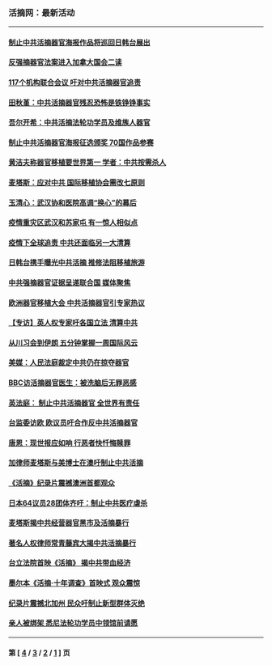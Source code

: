 ### 活摘网：最新活动
---
#### [制止中共活摘器官海报作品将巡回日韩台展出](../../pages/nf5883/n13177791.md?08290430) 
#### [反强摘器官法案进入加拿大国会二读](../../pages/nf5883/n13033450.md?08290430) 
#### [117个机构联合会议 吁对中共活摘器官追责](../../pages/nf5883/n12775087.md?08290430) 
#### [田秋堇：中共活摘器官残忍恐怖是铁铮铮事实](../../pages/nf5883/n12702148.md?08290430) 
#### [吾尔开希：中共活摘法轮功学员及维族人器官](../../pages/nf5883/n12693197.md?08290430) 
#### [制止中共活摘器官海报征选颁奖 70国作品参赛](../../pages/nf5883/n12692050.md?08290430) 
#### [黄洁夫称器官移植要世界第一 学者：中共按需杀人](../../pages/nf5883/n12572329.md?08290430) 
#### [麦塔斯：应对中共 国际移植协会需改七原则](../../pages/nf5883/n12514711.md?08290430) 
#### [玉清心：武汉协和医院高调“换心”的幕后](../../pages/nf5883/n12298730.md?08290430) 
#### [疫情重灾区武汉和苏家屯 有一惊人相似点](../../pages/nf5883/n12150824.md?08290430) 
#### [疫情下全球追责 中共还面临另一大清算](../../pages/nf5883/n12070397.md?08290430) 
#### [日韩台携手曝光中共活摘 推修法阻移植旅游](../../pages/nf5883/n11712046.md?08290430) 
#### [中共强摘器官证据呈递联合国 媒体聚焦](../../pages/nf5883/n11546426.md?08290430) 
#### [欧洲器官移植大会 中共活摘器官引专家热议](../../pages/nf5883/n11539095.md?08290430) 
#### [【专访】英人权专家吁各国立法 清算中共](../../pages/nf5883/n11367315.md?08290430) 
#### [从川习会到伊朗 五分钟掌握一周国际风云](../../pages/nf5883/n11338520.md?08290430) 
#### [美媒：人民法庭裁定中共仍在掠夺器官](../../pages/nf5883/n11334897.md?08290430) 
#### [BBC访活摘器官医生：被洗脑后无罪恶感](../../pages/nf5883/n11335935.md?08290430) 
#### [英法庭： 制止中共活摘器官 全世界有责任](../../pages/nf5883/n11330691.md?08290430) 
#### [台监委访欧 欧议员吁合作反中共活摘器官](../../pages/nf5883/n11109190.md?08290430) 
#### [唐恩：现世报应如响 行恶者快忏悔赎罪](../../pages/nf5883/n11104016.md?08290430) 
#### [加律师麦塔斯与美博士在澳吁制止中共活摘](../../pages/nf5883/n10724764.md?08290430) 
#### [《活摘》纪录片震撼澳洲首都观众](../../pages/nf5883/n10722747.md?08290430) 
#### [日本64议员28团体齐吁：制止中共医疗虐杀](../../pages/nf5883/n10587757.md?08290430) 
#### [麦塔斯揭中共经营器官黑市及活摘暴行](../../pages/nf5883/n10442407.md?08290430) 
#### [著名人权律师常青藤宾大揭中共活摘暴行](../../pages/nf5883/n10318181.md?08290430) 
#### [台立法院首映《活摘》 揭中共带血经济](../../pages/nf5883/n9938847.md?08290430) 
#### [墨尔本《活摘·十年调查》首映式 观众震惊](../../pages/nf5883/n9522572.md?08290430) 
#### [纪录片震撼北加州 民众吁制止新型群体灭绝](../../pages/nf5883/n9188314.md?08290430) 
#### [亲人被绑架 悉尼法轮功学员中领馆前请愿](../../pages/nf5883/n9056753.md?08290430) 

---
#### 第 [ [4](./4.md?08290430) / [3](./3.md?08290430) / [2](./2.md?08290430) / [1](./1.md?08290430) ] 页
